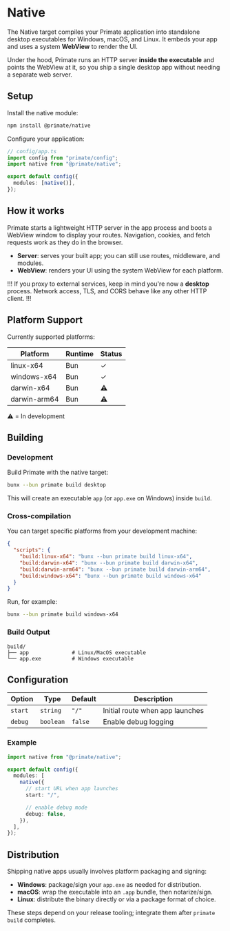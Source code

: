 # Native

The Native target compiles your Primate application into standalone desktop
executables for Windows, macOS, and Linux. It embeds your app and uses a
system **WebView** to render the UI.

Under the hood, Primate runs an HTTP server **inside the executable** and
points the WebView at it, so you ship a single desktop app without needing a
separate web server.

## Setup

Install the native module:

```bash
npm install @primate/native
```

Configure your application:

```ts
// config/app.ts
import config from "primate/config";
import native from "@primate/native";

export default config({
  modules: [native()],
});
```

## How it works

Primate starts a lightweight HTTP server in the app process and boots a
WebView window to display your routes. Navigation, cookies, and fetch requests
work as they do in the browser.

* **Server**: serves your built app; you can still use routes, middleware,
  and modules.
* **WebView**: renders your UI using the system WebView for each platform.

!!!
If you proxy to external services, keep in mind you're now a **desktop**
process. Network access, TLS, and CORS behave like any other HTTP client.
!!!

## Platform Support

Currently supported platforms:

| Platform     | Runtime | Status |
| ------------ | ------- | ------ |
| linux-x64    | Bun     | ✓      |
| windows-x64  | Bun     | ✓      |
| darwin-x64   | Bun     | ⚠️     |
| darwin-arm64 | Bun     | ⚠️     |

⚠️ = In development

## Building

### Development

Build Primate with the native target:

```bash
bunx --bun primate build desktop
```

This will create an executable `app` (or `app.exe` on Windows) inside `build`.

### Cross-compilation

You can target specific platforms from your development machine:

```json
{
  "scripts": {
    "build:linux-x64": "bunx --bun primate build linux-x64",
    "build:darwin-x64": "bunx --bun primate build darwin-x64",
    "build:darwin-arm64": "bunx --bun primate build darwin-arm64",
    "build:windows-x64": "bunx --bun primate build windows-x64"
  }
}
```

Run, for example:

```bash
bunx --bun primate build windows-x64
```

### Build Output

```
build/
├── app              # Linux/MacOS executable
└── app.exe          # Windows executable
```

## Configuration

| Option  | Type      | Default | Description                     |
| ------- | --------- | ------- | ------------------------------- |
| `start` | `string`  | `"/"`   | Initial route when app launches |
| `debug` | `boolean` | `false` | Enable debug logging            |

### Example

```ts
import native from "@primate/native";

export default config({
  modules: [
    native({
      // start URL when app launches
      start: "/",

      // enable debug mode
      debug: false,
    }),
  ],
});
```

## Distribution

Shipping native apps usually involves platform packaging and signing:

* **Windows**: package/sign your `app.exe` as needed for distribution.
* **macOS**: wrap the executable into an `.app` bundle, then notarize/sign.
* **Linux**: distribute the binary directly or via a package format of choice.

These steps depend on your release tooling; integrate them after
`primate build` completes.
